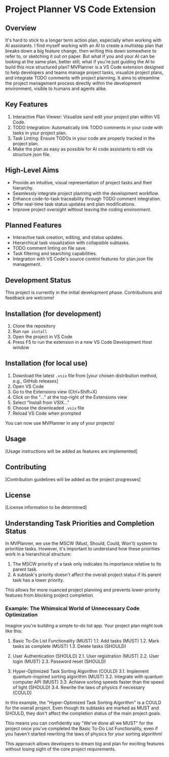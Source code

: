 # Project Planner VS Code Extension

## Overview
It's hard to stick to a longer term action plan, especially when working with AI assistants.
I find myself working with an AI to create a multistep plan that breaks down a big feature change, then writing this down somewhere to refer to, or sketching it out on paper. But what if you and your AI can be looking at the same plan, better still, what if you're just guiding the AI to build this nice structured plan?
MVPlanner is a VS Code extension designed to help developers and teams manage project tasks, visualize project plans, and integrate TODO comments with project planning. It aims to streamline the project management process directly within the development environment, visible to humans and agents alike.

## Key Features
1. Interactive Plan Viewer: Visualize sand edit your project plan within VS Code.
2. TODO Integration: Automatically link TODO comments in your code with tasks in your project plan.
3. Task Linting: Ensure TODOs in your code are properly tracked in the project plan.
4. Make the plan as easy as possible for AI code assistants to edit via structure json file.

## High-Level Aims
- Provide an intuitive, visual representation of project tasks and their hierarchy.
- Seamlessly integrate project planning with the development workflow.
- Enhance code-to-task traceability through TODO comment integration.
- Offer real-time task status updates and plan modifications.
- Improve project oversight without leaving the coding environment.

## Planned Features
- Interactive task creation, editing, and status updates.
- Hierarchical task visualization with collapsible subtasks.
- TODO comment linting on file save.
- Task filtering and searching capabilities.
- Integration with VS Code's source control features for plan.json file management.

## Development Status
This project is currently in the initial development phase. Contributions and feedback are welcome!

## Installation (for development)
1. Clone the repository
2. Run `npm install`
3. Open the project in VS Code
4. Press F5 to run the extension in a new VS Code Development Host window

## Installation (for local use)

1. Download the latest `.vsix` file from [your chosen distribution method, e.g., GitHub releases]
2. Open VS Code
3. Go to the Extensions view (Ctrl+Shift+X)
4. Click on the "..." at the top-right of the Extensions view
5. Select "Install from VSIX..."
6. Choose the downloaded `.vsix` file
7. Reload VS Code when prompted

You can now use MVPlanner in any of your projects!

## Usage
[Usage instructions will be added as features are implemented]

## Contributing
[Contribution guidelines will be added as the project progresses]

## License
[License information to be determined]

## Understanding Task Priorities and Completion Status

In MVPlanner, we use the MSCW (Must, Should, Could, Won't) system to prioritize tasks. However, it's important to understand how these priorities work in a hierarchical structure:

1. The MSCW priority of a task only indicates its importance relative to its parent task.
2. A subtask's priority doesn't affect the overall project status if its parent task has a lower priority.

This allows for more nuanced project planning and prevents lower-priority features from blocking project completion.

### Example: The Whimsical World of Unnecessary Code Optimization

Imagine you're building a simple to-do list app. Your project plan might look like this:

1. Basic To-Do List Functionality (MUST)
   1.1. Add tasks (MUST)
   1.2. Mark tasks as complete (MUST)
   1.3. Delete tasks (SHOULD)

2. User Authentication (SHOULD)
   2.1. User registration (MUST)
   2.2. User login (MUST)
   2.3. Password reset (SHOULD)

3. Hyper-Optimized Task Sorting Algorithm (COULD)
   3.1. Implement quantum-inspired sorting algorithm (MUST)
   3.2. Integrate with quantum computer API (MUST)
   3.3. Achieve sorting speeds faster than the speed of light (SHOULD)
   3.4. Rewrite the laws of physics if necessary (COULD)

In this example, the "Hyper-Optimized Task Sorting Algorithm" is a COULD for the overall project. Even though its subtasks are marked as MUST and SHOULD, they don't affect the completion status of the main project goals.

This means you can confidently say "We've done all we MUST" for the project once you've completed the Basic To-Do List Functionality, even if you haven't started rewriting the laws of physics for your sorting algorithm!

This approach allows developers to dream big and plan for exciting features without losing sight of the core project requirements.
